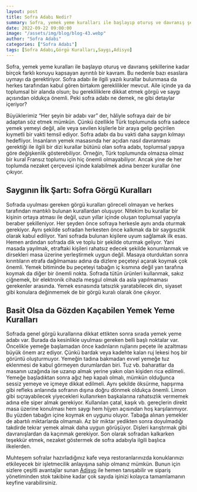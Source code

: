 ```yaml
---
layout: post
title: Sofra Adabı Nedir?
summary: Sofra, yemek yeme kuralları ile başlayıp oturuş ve davranış şekillerine kadar birçok farklı konuyu kapsayan ayrıntılı bir kavram. 
date: 2022-09-22 09:00:00
image: "/assets/img/blog/blog-43.webp"
author: "Sofra Adabı"
categories: ["Sofra Adabı"]
tags: [Sofra Adabı,Görgü Kuralları,Saygı,Adisyo]
---
```

Sofra, yemek yeme kuralları ile başlayıp oturuş ve davranış şekillerine kadar birçok farklı konuyu kapsayan ayrıntılı bir kavram. Bu nedenle bazı esaslara uymayı da gerektiriyor. Sofra adabı ile ilgili yazılı kurallar bulunmasa da herkes tarafından kabul gören birtakım gereklilikler mevcut. Aile içinde ya da toplumsal bir alanda olsun; bu gerekliliklere dikkat etmek görgü ve saygı açısından oldukça önemli. Peki sofra adabı ne demek, ne gibi detaylar içeriyor?

Büyüklerimiz “Her şeyin bir adabı var” der, hâliyle sofraya dair de bir adaptan söz etmek mümkün. Çünkü özellikle Türk toplumunda sofra sadece yemek yemeyi değil, aile veya sevilen kişilerle bir araya gelip geçirilen kıymetli bir vakti temsil ediyor. Sofra adabı da bu vakti daha saygın kılmayı hedefliyor. İnsanların yemek masasında her açıdan nasıl davranması gerektiği ile ilgili bir dizi kurallar bütünü olan sofra adabı, toplumsal yapıya göre değişkenlik gösterebiliyor. Örneğin, Türk toplumunda olmazsa olmaz bir kural Fransız toplumu için hiç önemli olmayabiliyor. Ancak yine de her toplumda nezaket çerçevesi içinde kalabilmek adına benzer kurallar öne çıkıyor.



## Saygının İlk Şartı: Sofra Görgü Kuralları

Sofrada uyulması gereken görgü kuralları göreceli olmayan ve herkes tarafından mantıklı bulunan kurallardan oluşuyor. Nitekim bu kurallar bir kişinin ortaya atması ile değil, uzun yıllar içinde oluşan toplumsal yapıyla beraber şekilleniyor. Her şeyden önce sofraya herkesle aynı anda oturmak gerekiyor. Aynı şekilde sofradan herkesten önce kalkmak da bir saygısızlık olarak kabul ediliyor. Yani sofrada bulunan kişilere uyum sağlamak ilk esas. Hemen ardından sofrada dik ve toplu bir şekilde oturmak geliyor. Yani masada yayılmak, etraftaki kişileri rahatsız edecek şekilde konumlanmak ve dirsekleri masa üzerine yerleştirmek uygun değil. Masaya oturduktan sonra kırıntıların etrafa dağılmaması adına da dizlere peçeteyi açarak koymak çok önemli. Yemek bitiminde bu peçeteyi tabağın iç kısmına değil yan tarafına koymak da diğer bir önemli nokta. Sofrada tütün ürünleri kullanmak, sakız çiğnemek, bir elektronik cihazla meşgul olmak da asla yapılmaması gerekenler arasında. Yemek esnasında tatsızlık yaratabilecek din, siyaset gibi konulara değinmemek de bir görgü kuralı olarak öne çıkıyor. 


## Basit Olsa da Gözden Kaçabilen Yemek Yeme Kuralları

Sofrada genel görgü kurallarına dikkat ettikten sonra sırada yemek yeme adabı var. Burada da kesinlikle uyulması gereken belli başlı noktalar var. Öncelikle yemeğe başlamadan önce kadınların rujlarını peçete ile azaltması büyük önem arz ediyor. Çünkü bardak veya kadehte kalan ruj lekesi hoş bir görüntü oluşturmuyor. Yemeğin tadına bakmadan evvel yemeğe tuz eklenmesi de kabul görmeyen durumlardan biri. Tuz vb. baharatlar da masanın uzağında ise uzanıp almak yerine yakın olan kişiden rica edilmeli. Yemeğe başladıktan sonra ağız hep kapalı olmalı, mümkün olduğunca sessiz yemeye ve içmeye dikkat edilmeli. Aynı şekilde öksürme, hapşırma gibi refleks anlarında sofranın dışına doğru dönmek oldukça önemli. Limon gibi sıçrayabilecek yiyecekleri kullanırken başkalarına rahatsızlık vermemek adına elle siper almak gerekiyor. Kullanılan çatal, kaşık vb. gereçlerin direkt masa üzerine konulması hem saygı hem hijyen açısından hoş karşılanmıyor. Bu yüzden tabağın içine koymak en uygunu oluyor. Tabağa alınan yemekler de abartılı miktarlarda olmamalı. Az bir miktar yedikten sonra doyulmadığı takdirde tekrar yemek almak daha uygun görüşüyor. Dişleri karıştırmak gibi davranışlardan da kaçınmak gerekiyor. Son olarak sofradan kalkarken teşekkür etmek, nezaket göstermek de sofra adabıyla ilgili başlıca ilkelerden.

Muhteşem sofralar hazırladığınız kafe veya restoranlarınızda konuklarınızı etkileyecek bir işletmecilik anlayışına sahip olmanız mümkün. Bunun için sizlere çeşitli avantajlar sunan <a href="https://adisyo.com/index.html" targer="_blank">Adisyo</a> ile hemen tanışabilir ve sipariş yönetiminden stok takibine kadar çok sayıda işinizi kolayca tamamlamanın keyfine varabilirsiniz.
